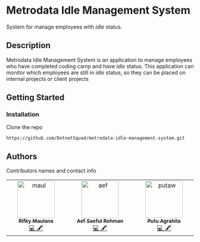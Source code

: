 # Metrodata Idle Management System
System for manage employees with _idle_ status.

## Description
Metrodata Idle Management System is an application to manage employees who have completed coding camp and have _idle_ status.
This application can monitor which employees are still in _idle_ status, so they can be placed on internal projects or client projects

## Getting Started
### Installation
Clone the repo
```
https://github.com/DotnetSquad/metrodata-idle-management-system.git
```

## Authors

Contributors names and contact info
<table>
  <tbody>
    <tr>
        <td align="center" valign="top" width="14.28%"><a href="https://github.com/rifkymaulana"><img src="https://avatars.githubusercontent.com/u/49428466?v=4" width="100px;" alt="maul"/><br /><sub><b>Rifky Maulana</b></sub></a><br /><a href="#content-maul" title="Content">💻 🖋</a></td>
      <td align="center" valign="top" width="14.28%"><a href="https://github.com/aefshaeful"><img src="https://avatars.githubusercontent.com/u/105156900?v=4" width="100px;" alt="aef"/><br /><sub><b>Aef Saeful Rohman</b></sub></a><br /><a href="#content-aef" title="Content">💻 🖋</a></td>
      <td align="center" valign="top" width="14.28%"><a href="https://github.com/Putuagra"><img src="https://avatars.githubusercontent.com/u/26531099?v=4" width="100px;" alt="putaw"/><br /><sub><b>Putu Agrahita</b></sub></a><br /><a href="#content-putu" title="Content">💻 🖋</a></td>
    </tr>
  </tbody>
</table>
